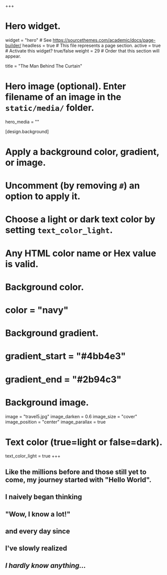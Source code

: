 +++
# Hero widget.
widget = "hero"  # See https://sourcethemes.com/academic/docs/page-builder/
headless = true  # This file represents a page section.
active = true  # Activate this widget? true/false
weight = 29  # Order that this section will appear.

title = "The Man Behind The Curtain"

# Hero image (optional). Enter filename of an image in the `static/media/` folder.
hero_media = ""

[design.background]
  # Apply a background color, gradient, or image.
  #   Uncomment (by removing `#`) an option to apply it.
  #   Choose a light or dark text color by setting `text_color_light`.
  #   Any HTML color name or Hex value is valid.

  # Background color.
  # color = "navy"

  # Background gradient.
  # gradient_start = "#4bb4e3"
  # gradient_end = "#2b94c3"

  # Background image.
  image = "travel5.jpg"
  image_darken = 0.6
  image_size = "cover"
  image_position = "center"
  image_parallax = true

  # Text color (true=light or false=dark).
  text_color_light = true
+++

## Like the millions before and those still yet to come, my journey started with "Hello World".

## I naively began thinking

## "Wow, I know a lot!"

## and every day since

## I've slowly realized

## **_I hardly know anything..._**
